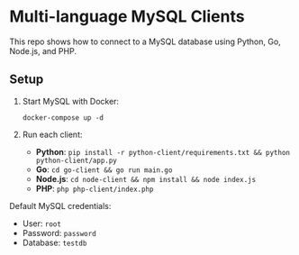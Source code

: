 # Multi-language MySQL Clients

This repo shows how to connect to a MySQL database using Python, Go, Node.js, and PHP.

## Setup
1. Start MySQL with Docker:
   ```
   docker-compose up -d
   ```

2. Run each client:
   - **Python**: `pip install -r python-client/requirements.txt && python python-client/app.py`
   - **Go**: `cd go-client && go run main.go`
   - **Node.js**: `cd node-client && npm install && node index.js`
   - **PHP**: `php php-client/index.php`

Default MySQL credentials:
- User: `root`
- Password: `password`
- Database: `testdb`
